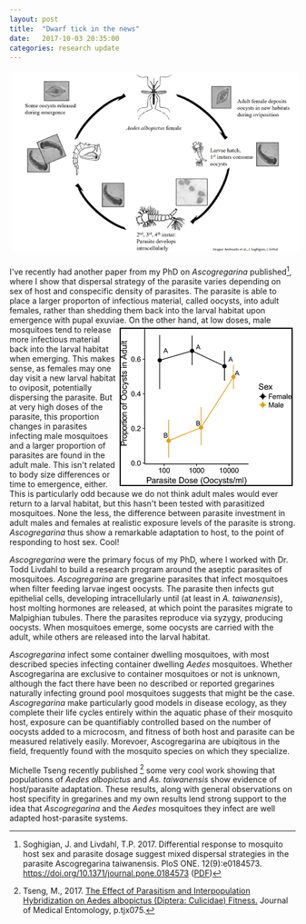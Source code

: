 ```yaml
---
layout: post
title:  "Dwarf tick in the news"
date:   2017-10-03 20:35:00
categories: research update
---
```

<center>
<img src="https://raw.githubusercontent.com/jsoghigian/jsoghigian.github.io/master/images/asco_cycle.png" style="margin:5px 5px 5px 5px"> 
</center>
  
I've recently had another paper from my PhD on _Ascogregarina_ published[^1], where I show that dispersal strategy of the parasite varies depending on sex of host and conspecific density of parasites.  The parasite is able to place a larger proporton of infectious material, called oocysts, into adult females, rather than shedding them back into the larval habitat upon emergence with pupal exuviae. <img align="right" src="https://github.com/jsoghigian/jsoghigian.github.io/blob/master/images/para_oocysts.png?raw=true" style="border:2px solid black;margin:5px 5px 5px 5px">  On the other hand, at low doses, male mosquitoes tend to release more infectious material back into the larval habitat when emerging.  This makes sense, as females may one day visit a new larval habitat to oviposit, potentially dispersing the parasite. But at very high doses of the parasite, this proportion changes in parasites infecting male mosquitoes and a larger proportion of parasites are found in the adult male.  This isn't related to body size differences or time to emergence, either.  This is particularly odd because we do not think adult males would ever return to a larval habitat, but this hasn't been tested with parasitized mosquitoes.  None the less, the difference between parasite investment in adult males and females at realistic exposure levels of the parasite is strong. _Ascogregarina_ thus show a remarkable adaptation to host, to the point of responding to host sex.  Cool!

_Ascogregarina_ were the primary focus of my PhD, where I worked with Dr. Todd Livdahl to build a research program around the aseptic parasites of mosquitoes.  _Ascogregarina_ are gregarine parasites that infect mosquitoes when filter feeding larvae ingest oocysts.  The parasite then infects gut epithelial cells, developing intracellularly until (at least in _A. taiwanensis_), host molting hormones are released, at which point the parasites migrate to Malpighian tubules.  There the parasites reproduce via syzygy, producing oocysts.  When mosquitoes emerge, some oocysts are carried with the adult, while others are released into the larval habitat. 

_Ascogregarina_ infect some container dwelling mosquitoes, with most described species infecting container dwelling _Aedes_ mosquitoes.  Whether Ascogregarina are exclusive to container mosquitoes or not is unknown, although the fact there have been no described or reported gregarines naturally infecting ground pool mosquitoes suggests that might be the case. _Ascogregarina_ make particularly good models in disease ecology, as they complete their life cycles entirely within the aquatic phase of their mosquito host, exposure can be quantifiably controlled based on the number of oocysts added to a microcosm, and fitness of both host and parasite can be measured relatively easily.  Morevoer, Ascogregarina are ubiqitous in the field, frequently found with the mosquito species on which they specialize. 

Michelle Tseng recently published [^2] some very cool work showing that populations of _Aedes albopictus_ and _As. taiwanensis_ show evidence of host/parasite adaptation.  These results, along with general observations on host specifity in gregarines and my own results lend strong support to the idea that _Ascogregarina_ and the _Aedes_ mosquitoes they infect are well adapted host-parasite systems.

[^1]: Soghigian, J. and Livdahl, T.P. 2017. Differential response to mosquito host sex and parasite dosage suggest mixed dispersal strategies in the parasite Ascogregarina taiwanensis. PloS ONE. 12(9):e0184573. https://doi.org/10.1371/journal.pone.0184573 ([PDF](http://journals.plos.org/plosone/article/file?id=10.1371/journal.pone.0184573&type=printable))  
[^2]: Tseng, M., 2017. [The Effect of Parasitism and Interpopulation Hybridization on Aedes albopictus (Diptera: Culicidae) Fitness.](https://academic.oup.com/jme/article-abstract/54/5/1236/3737813/The-Effect-of-Parasitism-and-Interpopulation?redirectedFrom=fulltext) Journal of Medical Entomology, p.tjx075.
